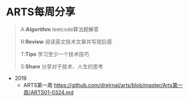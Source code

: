 # ARTS每周分享
>A:**Algorithm** leetcode算法题解答
>
>R:**Review** 阅读英文技术文章并写观后感
>
>T:**Tips** 学习至少一个技术技巧
>
>S:**Share** 分享对于技术、人生的思考

* 2019
  * ARTS第一周 https://github.com/drejrnal/arts/blob/master/Arts第一周/ARTS01-0324.md
